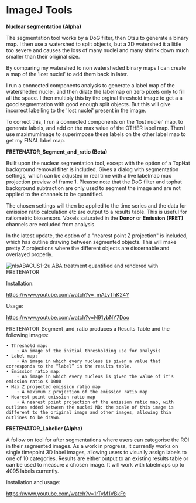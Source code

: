 # ImageJ Tools


**Nuclear segmentation (Alpha)**

The segmentation tool works by a DoG filter, then Otsu to generate a binary map. I then use a watershed to split objects, but a 3D watershed it a little too severe and causes the loss of many nuclei and many shrink down much smaller than their original size. 

By comparing my watershed to non watersheded binary maps I can create a map of the 'lost nuclei' to add them back in later.

I run a connected components analysis to generate a label map of the watersheded nuclei, and then dilate the labelmap on zero pixels only to fill all the space. I then multiply this by the orginal threshold image to get a a good segmentation with good enough split objects. But this will give incorrect labelling to the 'lost nuclei' present in the image.

To correct this, I run a connected components on the 'lost nuclei' map, to generate  labels, and add on the max value of the OTHER label map. Then I use maximumImage to superimpose these labels on the other label map to get my FINAL label map.




**FRETENATOR_Segment_and_ratio (Beta)**

Built upon the nuclear segmentation tool, except with the option of a TopHat background removal filter is included. Gives a dialog with segmentation settings, which can be adjusted in real time with a live labelmap max projection preview of frame 1. Pleasse note that the DoG filter and tophat background subtraction are only used to segment the image and are not applied to the channels to be quantified.

The chosen settings will then be applied to the time series and the data for emission ratio calculation etc are output to a results table. This is useful for ratiometric biosensors. Voxels saturated in the **Donor** or **Emission (FRET)** channels are excluded from analysis.

In the latest update, the option of a "nearest point Z projection" is included, which has outline drawing between segmented objects. This will make pretty Z projections where the different objects are discernable and overlayed properly.

![nlsABACUS1-2u ABA treatment quantified and rendered with FRETENATOR](https://github.com/JimageJ/ImageJTools/blob/master/Nearest%20point%20emission%20ratios%20of%201-2%20concatenated%20drift%20corrected.gif)


Installation:

https://www.youtube.com/watch?v=_mALvThK24Y

Usage:

https://www.youtube.com/watch?v=N91ybNY7Doo


FRETENATOR_Segment_and_ratio produces a Results Table and the following images:

    • Threshold map:
        ◦ An image of the initial thresholding use for analysis
    • Label map:
        ◦ An image in which every nucleus is given a value that corresponds to the “label” in the results table.
    • Emission ratio map:
        ◦ An image in which every nucleus is given the value of it’s emission ratio X 1000
    • Max Z projected emission ratio map
        ◦ A maximum Z projection of the emission ratio map
    • Nearest point emission ratio map
        ◦ A nearest point projection of the emission ratio map, with outlines added between the nuclei NB: the scale of this image is different to the original image and other images, allowing thin outlines to be drawn.
        

**FRETENATOR_Labeller (Alpha)**

A follow on tool for after segmentations where users can categorise the ROI in their segmented images. As a work in progress, it currently works on single timepoint 3D label images, allowing users to visually assign labels to one of 10 categories. Results are either output to an existing results table or can be used to measure a chosen image. It will work with labelmaps up to 4095 labels currently.

Installation and usage:

https://www.youtube.com/watch?v=1rTyM1VBkFc


